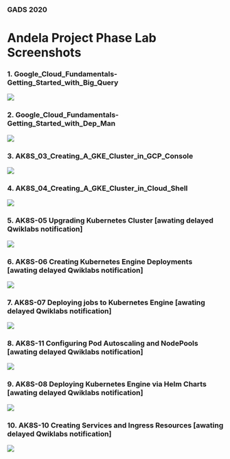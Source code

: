 ### GADS 2020

# Andela Project Phase Lab Screenshots

### 1. Google_Cloud_Fundamentals-Getting_Started_with_Big_Query
![][1]

### 2. Google_Cloud_Fundamentals-Getting_Started_with_Dep_Man
![][2]

### 3. AK8S_03_Creating_A_GKE_Cluster_in_GCP_Console
![][3]

### 4. AK8S_04_Creating_A_GKE_Cluster_in_Cloud_Shell
![][4]

### 5. AK8S-05 Upgrading Kubernetes Cluster [awating delayed Qwiklabs notification]
![][5]

### 6. AK8S-06 Creating Kubernetes Engine Deployments [awating delayed Qwiklabs notification]
![][6]

### 7. AK8S-07 Deploying jobs to Kubernetes Engine [awating delayed Qwiklabs notification]
![][7]

### 8. AK8S-11 Configuring Pod Autoscaling and NodePools [awating delayed Qwiklabs notification]
![][8]

### 9. AK8S-08 Deploying Kubernetes Engine via Helm Charts [awating delayed Qwiklabs notification]
![][9]

### 10. AK8S-10 Creating Services and Ingress Resources [awating delayed Qwiklabs notification]
![][10]

[1]: ../screenshots/Google_Cloud_Fundamentals-Getting_Started_with_Big_Query.png?raw=true
[2]: ../screenshots/Google_Cloud_Fundamentals-Getting_Started_with_Dep_Man.png?raw=true
[3]: ../screenshots/AK8S_03_Creating_A_GKE_Cluster_in_GCP_Console.png
[4]: ../screenshots/AK8S_04_Creating_A_GKE_Cluster_in_Cloud_Shell.png
[5]: ../screenshots/
[6]: ../screenshots/
[7]: ../screenshots/
[8]: ../screenshots/
[9]: ../screenshots/
[10]: ../screenshots/